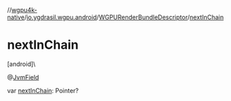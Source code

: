 //[wgpu4k-native](../../../index.md)/[io.ygdrasil.wgpu.android](../index.md)/[WGPURenderBundleDescriptor](index.md)/[nextInChain](next-in-chain.md)

# nextInChain

[android]\

@[JvmField](https://kotlinlang.org/api/core/kotlin-stdlib/kotlin.jvm/-jvm-field/index.html)

var [nextInChain](next-in-chain.md): Pointer?